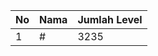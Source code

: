 | No | Nama            | Jumlah Level |
|----|-----------------|--------------|
| 1  | #    |    3235        |
